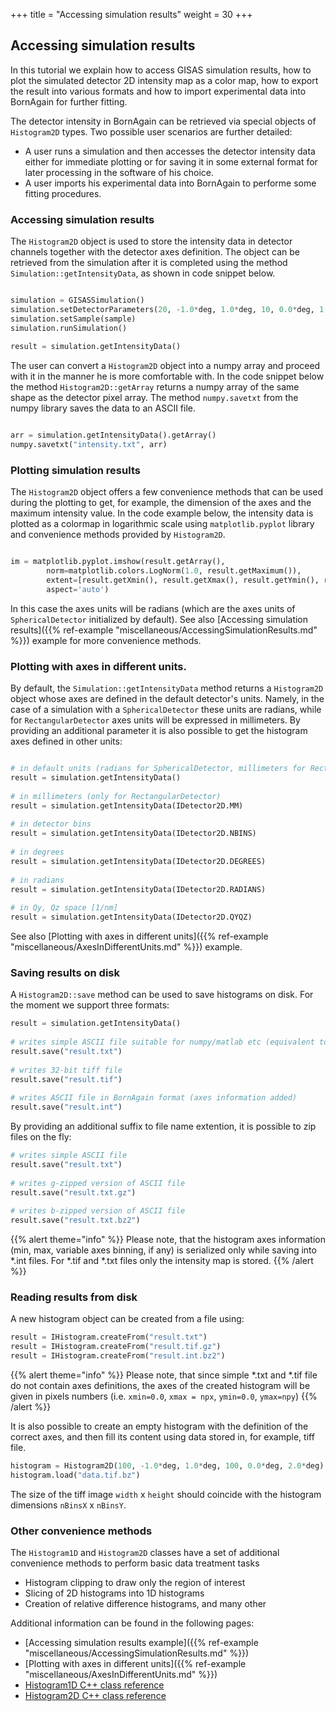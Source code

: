 +++
title = "Accessing simulation results"
weight = 30
+++

## Accessing simulation results

In this tutorial we explain how to access GISAS simulation results, 
how to plot the simulated detector 2D intensity map as a color map,
how to export the result into various formats and how to import experimental data into BornAgain for further fitting.

The detector intensity in BornAgain can be retrieved via special objects of `Histogram2D` types. Two possible user scenarios are further detailed:

* A user runs a simulation and then accesses the detector intensity data either for immediate plotting or for saving it in some external format for later processing in the software of his choice.
* A user imports his experimental data into BornAgain to performe some fitting procedures.

### Accessing simulation results

The `Histogram2D` object is used to store the intensity data in detector
channels together with the detector axes definition.
The object can be retrieved from the simulation after it is completed using the method `Simulation::getIntensityData`, as shown in code snippet below.

```python

simulation = GISASSimulation()
simulation.setDetectorParameters(20, -1.0*deg, 1.0*deg, 10, 0.0*deg, 1.0*deg)
simulation.setSample(sample)
simulation.runSimulation()
 
result = simulation.getIntensityData()

```

The user can convert a `Histogram2D` object into a numpy array and proceed
with it in the manner he is more comfortable with.
In the code snippet below the method `Histogram2D::getArray` returns a numpy array of the same shape as the detector pixel array.
The method `numpy.savetxt` from the numpy library saves the data to an ASCII file.

```python

arr = simulation.getIntensityData().getArray()
numpy.savetxt("intensity.txt", arr)

```

### Plotting simulation results

The `Histogram2D` object offers a few convenience methods that can be used during the plotting to get,
for example, the dimension of the axes and the maximum intensity value. In the code example below,
the intensity data is plotted as a colormap in logarithmic scale using `matplotlib.pyplot`
library and convenience methods provided by `Histogram2D`.

```python

im = matplotlib.pyplot.imshow(result.getArray(),
        norm=matplotlib.colors.LogNorm(1.0, result.getMaximum()),
        extent=[result.getXmin(), result.getXmax(), result.getYmin(), result.getYmax()],
        aspect='auto')

```

In this case the axes units will be radians (which are the axes units of `SphericalDetector` initialized by default).
See also [Accessing simulation results]({{% ref-example "miscellaneous/AccessingSimulationResults.md" %}})
example for more convenience methods.

### Plotting with axes in different units.

By default, the `Simulation::getIntensityData` method returns a `Histogram2D` object
whose axes are defined in the default detector's units. Namely, in the case of a
simulation with a `SphericalDetector` these units are radians,
while for `RectangularDetector` axes units will be expressed in millimeters.
By providing an additional parameter it is also possible to get the histogram axes defined in other units:

```python

# in default units (radians for SphericalDetector, millimeters for RectangularDetector)
result = simulation.getIntensityData()
 
# in millimeters (only for RectangularDetector)
result = simulation.getIntensityData(IDetector2D.MM)
 
# in detector bins
result = simulation.getIntensityData(IDetector2D.NBINS)
 
# in degrees
result = simulation.getIntensityData(IDetector2D.DEGREES)
 
# in radians
result = simulation.getIntensityData(IDetector2D.RADIANS)
 
# in Qy, Qz space [1/nm] 
result = simulation.getIntensityData(IDetector2D.QYQZ)

```

See also [Plotting with axes in different units]({{% ref-example "miscellaneous/AxesInDifferentUnits.md" %}}) example.

### Saving results on disk

A `Histogram2D::save` method can be used to save histograms on disk. For the moment we support three formats:

```python
result = simulation.getIntensityData()
 
# writes simple ASCII file suitable for numpy/matlab etc (equivalent to numpy.savetxt).
result.save("result.txt")
 
# writes 32-bit tiff file
result.save("result.tif")
 
# writes ASCII file in BornAgain format (axes information added)
result.save("result.int")
```

By providing an additional suffix to file name extention, it is possible to zip files on the fly:

```python
# writes simple ASCII file
result.save("result.txt")
 
# writes g-zipped version of ASCII file
result.save("result.txt.gz")
 
# writes b-zipped version of ASCII file
result.save("result.txt.bz2")
```

{{% alert theme="info" %}}
Please note, that  the histogram axes information (min, max, variable axes binning, if any)
is serialized only while saving into *.int files.
For *.tif and *.txt files only the intensity map is stored.
{{% /alert %}}

### Reading results from disk

A new histogram object can be created from a file using:

```python
result = IHistogram.createFrom("result.txt")
result = IHistogram.createFrom("result.tif.gz")
result = IHistogram.createFrom("result.int.bz2")
```
{{% alert theme="info" %}}
Please note, that since simple *.txt and *.tif file do not contain axes definitions,
the axes of the created histogram will be given in pixels numbers (i.e. `xmin=0.0`, `xmax = npx`, `ymin=0.0`, `ymax=npy`)
{{% /alert %}}

It is also possible to create an empty histogram with the definition of the correct axes,
and then fill its content using data stored in, for example, tiff file.

```python
histogram = Histogram2D(100, -1.0*deg, 1.0*deg, 100, 0.0*deg, 2.0*deg)
histogram.load("data.tif.bz")
```

The size of the tiff image `width` x `height` should coincide with the histogram dimensions `nBinsX` x `nBinsY`.

### Other convenience methods

The `Histogram1D` and `Histogram2D` classes have a set of additional convenience methods
to perform basic data treatment tasks

* Histogram clipping to draw only the region of interest
* Slicing of 2D histograms into 1D histograms
* Creation of relative difference histograms, and many other

Additional information can be found in the following pages:

* [Accessing simulation results example]({{% ref-example "miscellaneous/AccessingSimulationResults.md" %}})
* [Plotting with axes in different units]({{% ref-example "miscellaneous/AxesInDifferentUnits.md" %}})
* [Histogram1D C++ class reference](http://apps.jcns.fz-juelich.de/doxy/BornAgain/classHistogram1D.html)
* [Histogram2D C++ class reference](http://apps.jcns.fz-juelich.de/doxy/BornAgain/classHistogram2D.html)

